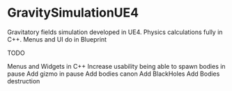 # GravitySimulationUE4
Gravitatory fields simulation developed in UE4. Physics calculations fully in C++. Menus and UI do in Blueprint

TODO

Menus and Widgets in C++
Increase usability being able to spawn bodies in pause
Add gizmo in pause
Add bodies canon
Add BlackHoles
Add Bodies destruction
